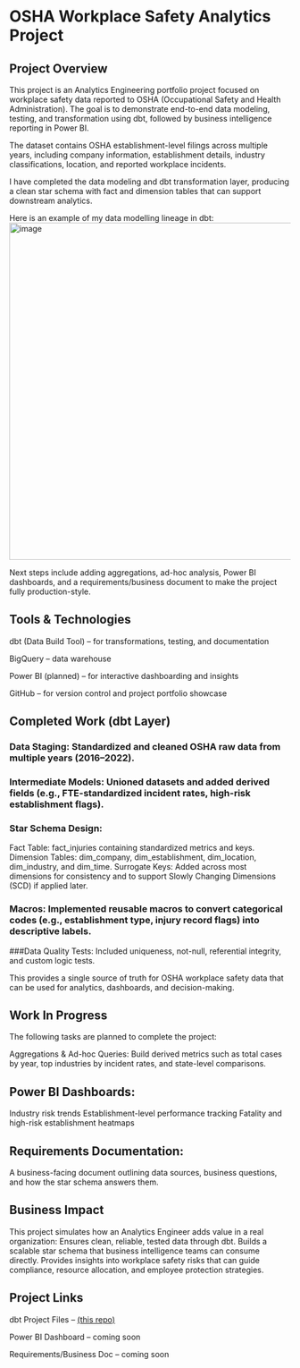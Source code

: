 # OSHA Workplace Safety Analytics Project
## Project Overview
This project is an Analytics Engineering portfolio project focused on workplace safety data reported to OSHA (Occupational Safety and Health Administration). The goal is to demonstrate end-to-end data modeling, testing, and transformation using dbt, followed by business intelligence reporting in Power BI.

The dataset contains OSHA establishment-level filings across multiple years, including company information, establishment details, industry classifications, location, and reported workplace incidents.

I have completed the data modeling and dbt transformation layer, producing a clean star schema with fact and dimension tables that can support downstream analytics.

Here is an example of my data modelling lineage in dbt:
<img width="1256" height="603" alt="image" src="https://github.com/user-attachments/assets/46e62ba5-63fc-49a1-b1fe-7912a286c59a" />


Next steps include adding aggregations, ad-hoc analysis, Power BI dashboards, and a requirements/business document to make the project fully production-style.

## Tools & Technologies

dbt (Data Build Tool) – for transformations, testing, and documentation

BigQuery – data warehouse

Power BI (planned) – for interactive dashboarding and insights

GitHub – for version control and project portfolio showcase

## Completed Work (dbt Layer)

### Data Staging: Standardized and cleaned OSHA raw data from multiple years (2016–2022).
### Intermediate Models: Unioned datasets and added derived fields (e.g., FTE-standardized incident rates, high-risk establishment flags).
### Star Schema Design:
Fact Table: fact_injuries containing standardized metrics and keys.
Dimension Tables: dim_company, dim_establishment, dim_location, dim_industry, and dim_time.
Surrogate Keys: Added across most dimensions for consistency and to support Slowly Changing Dimensions (SCD) if applied later.
### Macros: Implemented reusable macros to convert categorical codes (e.g., establishment type, injury record flags) into descriptive labels.
###Data Quality Tests: Included uniqueness, not-null, referential integrity, and custom logic tests.

This provides a single source of truth for OSHA workplace safety data that can be used for analytics, dashboards, and decision-making.

## Work In Progress

The following tasks are planned to complete the project:

Aggregations & Ad-hoc Queries: Build derived metrics such as total cases by year, top industries by incident rates, and state-level comparisons.

## Power BI Dashboards:
Industry risk trends
Establishment-level performance tracking
Fatality and high-risk establishment heatmaps

## Requirements Documentation: 
A business-facing document outlining data sources, business questions, and how the star schema answers them.

## Business Impact
This project simulates how an Analytics Engineer adds value in a real organization:
Ensures clean, reliable, tested data through dbt.
Builds a scalable star schema that business intelligence teams can consume directly.
Provides insights into workplace safety risks that can guide compliance, resource allocation, and employee protection strategies.

## Project Links

dbt Project Files – [(this repo)](https://github.com/student320/osha_analytics_engineering/tree/main/osha_analytics)

Power BI Dashboard – coming soon

Requirements/Business Doc – coming soon
